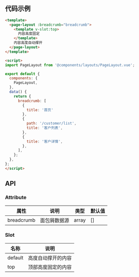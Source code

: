 ## 代码示例
```html
<template>
  <page-layout :breadcrumb="breadcrumb">
    <template v-slot:top>
      内容高度固定
    </template>
    内容高度自动撑开
  </page-layout>
</template>

<script>
import PageLayout from '@components/layouts/PageLayout.vue';

export default {
  components: {
    PageLayout,
  },
  data() {
    return {
      breadcrumb: [
        {
          title: '首页'
        },
        {
          path: '/customer/list',
          title: '客户列表',
        },
        {
          title: '客户详情',
        },
      ],
    };
  },
};
</script>
```

## API
### Attribute
| 属性 | 说明 | 类型 | 默认值 |
| --- | --- | --- | --- |
| breadcrumb | 面包屑数据源 | array | [] |

### Slot

| 名称 | 说明 |
| --- | --- |
| default | 高度自动撑开的内容 |
| top | 顶部高度固定的内容 |
